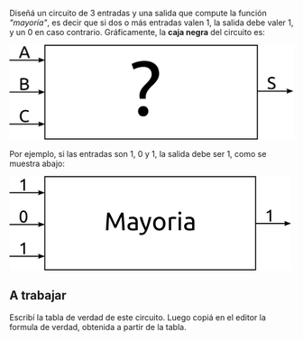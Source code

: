 Diseñá un circuito de 3 entradas y una salida que compute la función _"mayoría"_, es decir  que si dos o más entradas valen 1, la salida debe valer 1, y un 0 en caso contrario.  Gráficamente, la **caja negra** del circuito es:

![alt text](https://github.com/Orga-UNQ/mumuki-guia-bajo-nivel-logica-digital/blob/master/assets/cajanegra3entradas.png?raw=true "Caja negra del circuito mayoría")

Por ejemplo, si las entradas son 1, 0 y 1, la salida debe ser 1, como se muestra abajo:

![alt text](https://github.com/Orga-UNQ/mumuki-guia-bajo-nivel-logica-digital/blob/master/assets/casoMayoria.png?raw=true "mayoría, caso")
## A trabajar
Escribí la tabla de verdad de este circuito. Luego copiá en el editor la formula de verdad, obtenida a partir de la tabla.


